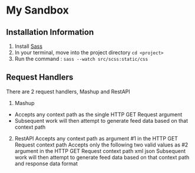 My Sandbox
=========

Installation Information
------------------------

1. Install [Sass](http://sass-lang.com/tutorial)
2. In your terminal, move into the project directory `cd <project>`
3. Run the command : `sass --watch src/scss:static/css`

Request Handlers
----------------

There are 2 request handlers, Mashup and RestAPI

1. Mashup

- Accepts any context path as the single HTTP GET Request argument
- Subsequent work will then attempt to generate feed data based on that context path

2. RestAPI
 Accepts any context path as argument #1 in the HTTP GET Request context path
 Accepts only the following two valid values as #2 argument in the HTTP GET Request context path
 xml
 json
 Subsequent work will then attempt to generate feed data based on that context path and response data format